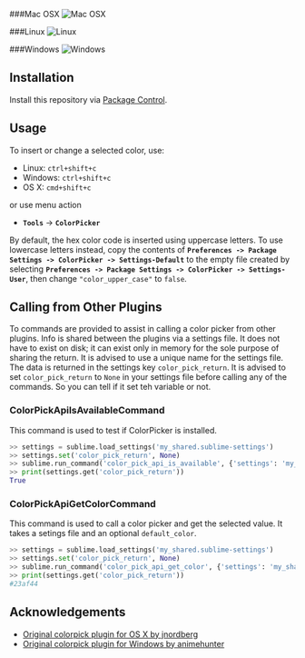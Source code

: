 ###Mac OSX
![Mac OSX](http://i.minus.com/i5KI6SBAfs7Qk.png "Mac OS X")

###Linux
![Linux](http://i.minus.com/ihwLvn8m29GxZ.png "Linux")

###Windows
![Windows](http://i.minus.com/iY1DDCRG5TsyR.png "Windows")

## Installation
Install this repository via [Package Control](https://sublime.wbond.net).


## Usage
To insert or change a selected color, use:

- Linux: `ctrl+shift+c`
- Windows: `ctrl+shift+c`
- OS X: `cmd+shift+c`

or use menu action

- **`Tools`** -> **`ColorPicker`**


By default, the hex color code is inserted using uppercase letters. To use lowercase letters instead, copy the contents of **`Preferences -> Package Settings -> ColorPicker -> Settings-Default`** to the empty file created by selecting **`Preferences -> Package Settings -> ColorPicker -> Settings-User`**, then change `"color_upper_case"` to `false`.

## Calling from Other Plugins
To commands are provided to assist in calling a color picker from other plugins.  Info is shared between the plugins via a settings file.  It does not have to exist on disk; it can exist only in memory for the sole purpose of sharing the return.  It is advised to use a unique name for the settings file.  The data is returned in the settings key `color_pick_return`.  It is advised to set `color_pick_return` to `None` in your settings file before calling any of the commands. So you can tell if it set teh variable or not.

### ColorPickApiIsAvailableCommand
This command is used to test if ColorPicker is installed.

```python
>> settings = sublime.load_settings('my_shared.sublime-settings')
>> settings.set('color_pick_return', None)
>> sublime.run_command('color_pick_api_is_available', {'settings': 'my_shared.sublime-settings'})
>> print(settings.get('color_pick_return'))
True
```

### ColorPickApiGetColorCommand
This command is used to call a color picker and get the selected value.  It takes a setings file and an optional `default_color`.

```python
>> settings = sublime.load_settings('my_shared.sublime-settings')
>> settings.set('color_pick_return', None)
>> sublime.run_command('color_pick_api_get_color', {'settings': 'my_shared.sublime-settings', 'default_color': '#ff0000'})
>> print(settings.get('color_pick_return'))
#23af44
```

## Acknowledgements

- [Original colorpick plugin for OS X by jnordberg](https://github.com/jnordberg/sublime-colorpick/)
- [Original colorpick plugin for Windows by animehunter](https://github.com/animehunter/SublimeColorPickerWindowsOnly)

